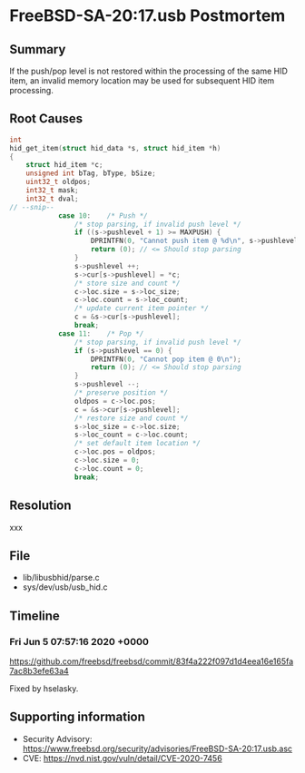 # FreeBSD-SA-20:17.usb Postmortem

## Summary

If the push/pop level is not restored within the processing of the same HID item, an invalid memory location may be used for subsequent HID item processing.

## Root Causes

```c
int
hid_get_item(struct hid_data *s, struct hid_item *h)
{
	struct hid_item *c;
	unsigned int bTag, bType, bSize;
	uint32_t oldpos;
	int32_t mask;
	int32_t dval;
// --snip--
			case 10:	/* Push */
				/* stop parsing, if invalid push level */
				if ((s->pushlevel + 1) >= MAXPUSH) {
					DPRINTFN(0, "Cannot push item @ %d\n", s->pushlevel);
					return (0); // <= Should stop parsing
				}
				s->pushlevel ++;
				s->cur[s->pushlevel] = *c;
				/* store size and count */
				c->loc.size = s->loc_size;
				c->loc.count = s->loc_count;
				/* update current item pointer */
				c = &s->cur[s->pushlevel];
				break;
			case 11:	/* Pop */
				/* stop parsing, if invalid push level */
				if (s->pushlevel == 0) {
					DPRINTFN(0, "Cannot pop item @ 0\n");
					return (0); // <= Should stop parsing
				}
				s->pushlevel --;
				/* preserve position */
				oldpos = c->loc.pos;
				c = &s->cur[s->pushlevel];
				/* restore size and count */
				s->loc_size = c->loc.size;
				s->loc_count = c->loc.count;
				/* set default item location */
				c->loc.pos = oldpos;
				c->loc.size = 0;
				c->loc.count = 0;
				break;
```

## Resolution

xxx

## File

* lib/libusbhid/parse.c
* sys/dev/usb/usb_hid.c

## Timeline

### Fri Jun 5 07:57:16 2020 +0000

https://github.com/freebsd/freebsd/commit/83f4a222f097d1d4eea16e165fa7ac8b3efe63a4

Fixed by hselasky.

## Supporting information

* Security Advisory: https://www.freebsd.org/security/advisories/FreeBSD-SA-20:17.usb.asc
* CVE: https://nvd.nist.gov/vuln/detail/CVE-2020-7456

